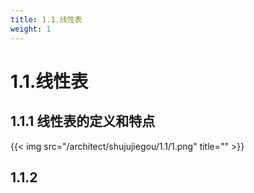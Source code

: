 ```yaml
---
title: 1.1.线性表
weight: 1
---
```

# 1.1.线性表
## 1.1.1 线性表的定义和特点
{{< img src="/architect/shujujiegou/1.1/1.png" title="" >}}

## 1.1.2